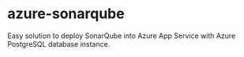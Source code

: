 # azure-sonarqube
Easy solution to deploy SonarQube into Azure App Service with Azure PostgreSQL database instance.

